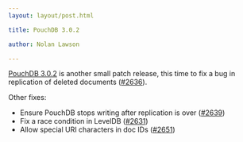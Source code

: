 ```yaml
---
layout: layout/post.html

title: PouchDB 3.0.2

author: Nolan Lawson

---
```


[PouchDB 3.0.2](https://github.com/pouchdb/pouchdb/releases/tag/3.0.2) is another small patch release, this time to fix a bug in replication of deleted documents ([#2636](https://github.com/pouchdb/pouchdb/issues/2636)).

Other fixes:

* Ensure PouchDB stops writing after replication is over ([#2639](https://github.com/pouchdb/pouchdb/issues/2639))
* Fix a race condition in LevelDB ([#2631](https://github.com/pouchdb/pouchdb/issues/2631))
* Allow special URI characters in doc IDs ([#2651](https://github.com/pouchdb/pouchdb/issues/2651))